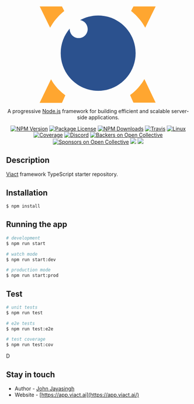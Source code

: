<p align="center">
  <a href="http://nestjs.com/" target="blank"><img src="data:image/svg+xml,%3Csvg width='39' height='32' viewBox='0 0 39 32' fill='none' xmlns='http://www.w3.org/2000/svg'%3E%3Cpath fill-rule='evenodd' clip-rule='evenodd' d='M0 0C0.526246 0 5.81728 0 7.40792 0C7.43411 0 8.20086 1.51198 8.18181 1.52629C7.4365 2.12249 6.85072 2.64716 6.18636 3.33875C5.53153 4.02081 4.85051 4.85312 4.42665 5.49225C3.93374 6.23393 3.47417 7.06385 3.46227 7.04C2.77886 5.61626 0 0 0 0Z' fill='%23FFA630'/%3E%3Cpath fill-rule='evenodd' clip-rule='evenodd' d='M0 31.9999C0.526247 31.9999 5.81729 31.9999 7.40794 31.9999C7.43413 31.9999 8.54615 29.503 8.52949 29.491C7.49366 28.7207 7.05076 28.2986 6.58404 27.8479C5.98398 27.2684 5.46011 26.6793 4.68383 25.6276C4.15521 24.9122 3.77898 24.1634 3.76945 24.1872C3.08367 25.6109 0 31.9999 0 31.9999Z' fill='%23FFA630'/%3E%3Cpath fill-rule='evenodd' clip-rule='evenodd' d='M38.6938 31.9282C38.1675 31.9282 32.8765 31.9282 31.2858 31.9282C31.2596 31.9282 30.1476 29.4313 30.1643 29.4194C31.2001 28.6491 31.643 28.227 32.1097 27.7762C32.7098 27.1967 33.2337 26.6077 34.0099 25.556C34.5386 24.8405 34.9148 24.0917 34.9243 24.1155C35.6101 25.5393 38.6938 31.9282 38.6938 31.9282Z' fill='%23FFA630'/%3E%3Cpath fill-rule='evenodd' clip-rule='evenodd' d='M38.6831 0C38.1569 0 32.8658 0 31.2752 0C31.249 0 30.4822 1.51198 30.5013 1.52629C31.2466 2.12249 31.8324 2.64716 32.4967 3.33875C33.1516 4.02081 33.8326 4.85312 34.2565 5.49225C34.7494 6.23393 35.2089 7.06385 35.2208 7.04C35.9042 5.61626 38.6831 0 38.6831 0Z' fill='%23FFA630'/%3E%3Cpath fill-rule='evenodd' clip-rule='evenodd' d='M19.5 28C26.4036 28 32 22.4036 32 15.5C32 8.59644 26.4036 3 19.5 3C17.32 3 15.2703 3.55808 13.486 4.53916C14.9117 4.7714 16 6.00861 16 7.5C16 9.15685 14.6569 10.5 13 10.5C11.3431 10.5 10 9.15685 10 7.5C10 7.45728 10.0009 7.41478 10.0027 7.3725C8.13074 9.55787 7 12.3969 7 15.5C7 22.4036 12.5964 28 19.5 28Z' fill='%232B518E'/%3E%3C/svg%3E%0A" width="320" alt="Nest Logo" /></a>
</p>

[travis-image]: https://api.travis-ci.org/nestjs/nest.svg?branch=master
[travis-url]: https://travis-ci.org/nestjs/nest
[linux-image]: https://img.shields.io/travis/nestjs/nest/master.svg?label=linux
[linux-url]: https://travis-ci.org/nestjs/nest
  
  <p align="center">A progressive <a href="http://nodejs.org" target="blank">Node.js</a> framework for building efficient and scalable server-side applications.</p>
    <p align="center">
<a href="https://www.npmjs.com/~nestjscore"><img src="https://img.shields.io/npm/v/@nestjs/core.svg" alt="NPM Version" /></a>
<a href="https://www.npmjs.com/~nestjscore"><img src="https://img.shields.io/npm/l/@nestjs/core.svg" alt="Package License" /></a>
<a href="https://www.npmjs.com/~nestjscore"><img src="https://img.shields.io/npm/dm/@nestjs/core.svg" alt="NPM Downloads" /></a>
<a href="https://travis-ci.org/nestjs/nest"><img src="https://api.travis-ci.org/nestjs/nest.svg?branch=master" alt="Travis" /></a>
<a href="https://travis-ci.org/nestjs/nest"><img src="https://img.shields.io/travis/nestjs/nest/master.svg?label=linux" alt="Linux" /></a>
<a href="https://coveralls.io/github/nestjs/nest?branch=master"><img src="https://coveralls.io/repos/github/nestjs/nest/badge.svg?branch=master#5" alt="Coverage" /></a>
<a href="https://discord.gg/G7Qnnhy" target="_blank"><img src="https://img.shields.io/badge/discord-online-brightgreen.svg" alt="Discord"/></a>
<a href="https://opencollective.com/nest#backer"><img src="https://opencollective.com/nest/backers/badge.svg" alt="Backers on Open Collective" /></a>
<a href="https://opencollective.com/nest#sponsor"><img src="https://opencollective.com/nest/sponsors/badge.svg" alt="Sponsors on Open Collective" /></a>
  <a href="https://paypal.me/kamilmysliwiec"><img src="https://img.shields.io/badge/Donate-PayPal-dc3d53.svg"/></a>
  <a href="https://twitter.com/nestframework"><img src="https://img.shields.io/twitter/follow/nestframework.svg?style=social&label=Follow"></a>
</p>
  <!--[![Backers on Open Collective](https://opencollective.com/nest/backers/badge.svg)](https://opencollective.com/nest#backer)
  [![Sponsors on Open Collective](https://opencollective.com/nest/sponsors/badge.svg)](https://opencollective.com/nest#sponsor)-->

## Description

[Viact](https://app.viact.ai) framework TypeScript starter repository.

## Installation

```bash
$ npm install
```

## Running the app

```bash
# development
$ npm run start

# watch mode
$ npm run start:dev

# production mode
$ npm run start:prod
```

## Test

```bash
# unit tests
$ npm run test

# e2e tests
$ npm run test:e2e

# test coverage
$ npm run test:cov
```

D
## Stay in touch

- Author - [John Jayasingh](https://twitter.com/kovairider)
- Website - [https://app.viact.ai](https://app.viact.ai/)
